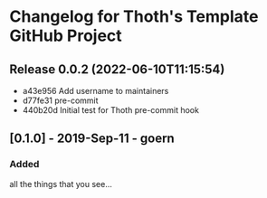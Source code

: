 # Changelog for Thoth's Template GitHub Project

## Release 0.0.2 (2022-06-10T11:15:54)
* a43e956 Add username to maintainers
* d77fe31 pre-commit
* 440b20d Initial test for Thoth pre-commit hook

## [0.1.0] - 2019-Sep-11 - goern

### Added

all the things that you see...
